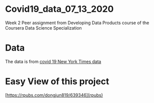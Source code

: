 # Covid19_data_07_13_2020
Week 2 Peer assignment from Developing Data Products course of the Coursera Data Science Specialization

# Data
The data is from [covid 19 New York Times data](https://github.com/nytimes/covid-19-data)

# Easy View of this project
[https://rpubs.com/dongjun819/639346](rpubs)
